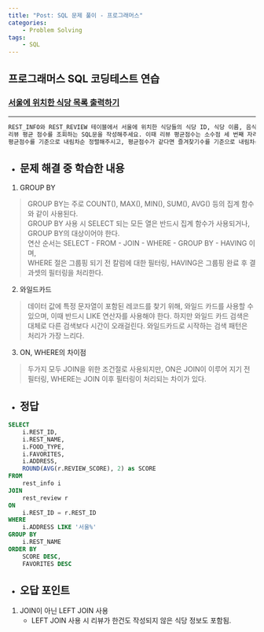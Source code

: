 ```yaml
---
title: "Post: SQL 문제 풀이 - 프로그래머스"
categories:
    - Problem Solving
tags:
    - SQL
---
```



## 프로그래머스 SQL 코딩테스트 연습
### [서울에 위치한 식당 목록 출력하기](https://school.programmers.co.kr/learn/courses/30/lessons/131118)

*****

~~~ bash
REST_INFO와 REST_REVIEW 테이블에서 서울에 위치한 식당들의 식당 ID, 식당 이름, 음식 종류, 즐겨찾기수, 주소, 
리뷰 평균 점수를 조회하는 SQL문을 작성해주세요. 이때 리뷰 평균점수는 소수점 세 번째 자리에서 반올림 해주시고 결과는
평균점수를 기준으로 내림차순 정렬해주시고, 평균점수가 같다면 즐겨찾기수를 기준으로 내림차순 정렬해주세요.
~~~
* ## 문제 해결 중 학습한 내용

1. GROUP BY
> GROUP BY는 주로 COUNT(), MAX(), MIN(), SUM(), AVG() 등의 집계 함수와 같이 사용된다.<br>
GROUP BY 사용 시 SELECT 되는 모든 열은 반드시 집계 함수가 사용되거나, GROUP BY의 대상이어야 한다. <br>
> 연산 순서는 SELECT - FROM - JOIN - WHERE - GROUP BY - HAVING 이며,<br>
> WHERE 절은 그룹핑 되기 전 칼럼에 대한 필터링, HAVING은 그룹핑 완료 후 결과셋의 필터링을 처리한다.
2. 와일드카드
> 데이터 값에 특정 문자열이 포함된 레코드를 찾기 위해, 와일드 카드를 사용할 수 있으며, 이때 반드시 LIKE 연산자를
사용해야 한다. 하지만 와일드 카드 검색은 대체로 다른 검색보다 시간이 오래걸린다. 와일드카드로 시작하는 검색 패턴은 처리가 가장 느리다.
3. ON, WHERE의 차이점
> 두가지 모두 JOIN을 위한 조건절로 사용되지만, ON은 JOIN이 이루어 지기 전 필터링, WHERE는 JOIN 이후 필터링이 처리되는 차이가 있다.

* ## 정답
~~~sql
SELECT                      
    i.REST_ID,
    i.REST_NAME,
    i.FOOD_TYPE,
    i.FAVORITES,
    i.ADDRESS,
    ROUND(AVG(r.REVIEW_SCORE), 2) as SCORE
FROM 
    rest_info i
JOIN 
    rest_review r
ON 
    i.REST_ID = r.REST_ID
WHERE                       
    i.ADDRESS LIKE '서울%'
GROUP BY 
    i.REST_NAME
ORDER BY 
    SCORE DESC,
    FAVORITES DESC
~~~

* ## 오답 포인트

1. JOIN이 아닌 LEFT JOIN 사용
    + LEFT JOIN 사용 시 리뷰가 한건도 작성되지 않은 식당 정보도 포함됨.